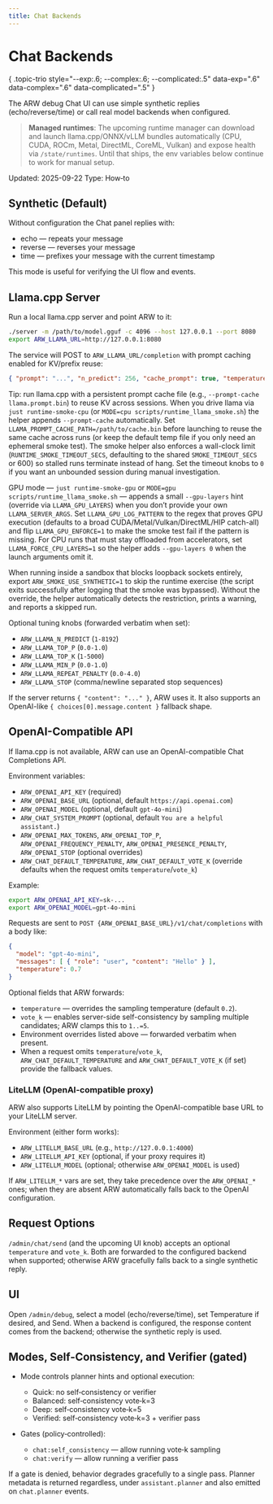 ```yaml
---
title: Chat Backends
---
```


# Chat Backends
{ .topic-trio style="--exp:.6; --complex:.6; --complicated:.5" data-exp=".6" data-complex=".6" data-complicated=".5" }

The ARW debug Chat UI can use simple synthetic replies (echo/reverse/time) or call real model backends when configured.

> **Managed runtimes**: The upcoming runtime manager can download and launch llama.cpp/ONNX/vLLM bundles automatically (CPU, CUDA, ROCm, Metal, DirectML, CoreML, Vulkan) and expose health via `/state/runtimes`. Until that ships, the env variables below continue to work for manual setup.

Updated: 2025-09-22
Type: How‑to

## Synthetic (Default)

Without configuration the Chat panel replies with:
- echo — repeats your message
- reverse — reverses your message
- time — prefixes your message with the current timestamp

This mode is useful for verifying the UI flow and events.

## Llama.cpp Server

Run a local llama.cpp server and point ARW to it:

```bash
./server -m /path/to/model.gguf -c 4096 --host 127.0.0.1 --port 8080
export ARW_LLAMA_URL=http://127.0.0.1:8080
```

The service will POST to `ARW_LLAMA_URL/completion` with prompt caching enabled for KV/prefix reuse:

```json
{ "prompt": "...", "n_predict": 256, "cache_prompt": true, "temperature": 0.7 }
```

Tip: run llama.cpp with a persistent prompt cache file (e.g., `--prompt-cache llama.prompt.bin`) to reuse KV across sessions.
When you drive llama via `just runtime-smoke-cpu` (or `MODE=cpu scripts/runtime_llama_smoke.sh`)
the helper appends `--prompt-cache` automatically. Set
`LLAMA_PROMPT_CACHE_PATH=/path/to/cache.bin` before launching to reuse the same cache across
runs (or keep the default temp file if you only need an ephemeral smoke test). The smoke
helper also enforces a wall-clock limit (`RUNTIME_SMOKE_TIMEOUT_SECS`, defaulting to the shared
`SMOKE_TIMEOUT_SECS` or 600) so stalled runs terminate instead of hang. Set the timeout knobs
to `0` if you want an unbounded session during manual investigation.

GPU mode — `just runtime-smoke-gpu` or `MODE=gpu scripts/runtime_llama_smoke.sh` — appends a
small `--gpu-layers` hint (override via `LLAMA_GPU_LAYERS`) when you don’t provide your own
`LLAMA_SERVER_ARGS`. Set `LLAMA_GPU_LOG_PATTERN` to the regex that proves GPU execution
(defaults to a broad CUDA/Metal/Vulkan/DirectML/HIP catch-all) and flip `LLAMA_GPU_ENFORCE=1`
to make the smoke test fail if the pattern is missing. For CPU runs that must stay offloaded
from accelerators, set `LLAMA_FORCE_CPU_LAYERS=1` so the helper adds `--gpu-layers 0` when the
launch arguments omit it.

When running inside a sandbox that blocks loopback sockets entirely, export
`ARW_SMOKE_USE_SYNTHETIC=1` to skip the runtime exercise (the script exits successfully after
logging that the smoke was bypassed). Without the override, the helper automatically detects
the restriction, prints a warning, and reports a skipped run.

Optional tuning knobs (forwarded verbatim when set):

- `ARW_LLAMA_N_PREDICT` (`1-8192`)
- `ARW_LLAMA_TOP_P` (`0.0-1.0`)
- `ARW_LLAMA_TOP_K` (`1-5000`)
- `ARW_LLAMA_MIN_P` (`0.0-1.0`)
- `ARW_LLAMA_REPEAT_PENALTY` (`0.0-4.0`)
- `ARW_LLAMA_STOP` (comma/newline separated stop sequences)

If the server returns `{ "content": "..." }`, ARW uses it. It also supports an OpenAI-like `{ choices[0].message.content }` fallback shape.

## OpenAI-Compatible API

If llama.cpp is not available, ARW can use an OpenAI-compatible Chat Completions API.

Environment variables:

- `ARW_OPENAI_API_KEY` (required)
- `ARW_OPENAI_BASE_URL` (optional, default `https://api.openai.com`)
- `ARW_OPENAI_MODEL` (optional, default `gpt-4o-mini`)
- `ARW_CHAT_SYSTEM_PROMPT` (optional, default `You are a helpful assistant.`)
- `ARW_OPENAI_MAX_TOKENS`, `ARW_OPENAI_TOP_P`, `ARW_OPENAI_FREQUENCY_PENALTY`, `ARW_OPENAI_PRESENCE_PENALTY`, `ARW_OPENAI_STOP` (optional overrides)
- `ARW_CHAT_DEFAULT_TEMPERATURE`, `ARW_CHAT_DEFAULT_VOTE_K` (override defaults when the request omits `temperature`/`vote_k`)

Example:

```bash
export ARW_OPENAI_API_KEY=sk-...
export ARW_OPENAI_MODEL=gpt-4o-mini
```

Requests are sent to `POST {ARW_OPENAI_BASE_URL}/v1/chat/completions` with a body like:

```json
{
  "model": "gpt-4o-mini",
  "messages": [ { "role": "user", "content": "Hello" } ],
  "temperature": 0.7
}
```

Optional fields that ARW forwards:

- `temperature` — overrides the sampling temperature (default `0.2`).
- `vote_k` — enables server-side self-consistency by sampling multiple candidates; ARW clamps this to `1..=5`.
- Environment overrides listed above — forwarded verbatim when present.
- When a request omits `temperature`/`vote_k`, `ARW_CHAT_DEFAULT_TEMPERATURE` and `ARW_CHAT_DEFAULT_VOTE_K` (if set) provide the fallback values.

### LiteLLM (OpenAI-compatible proxy)

ARW also supports LiteLLM by pointing the OpenAI-compatible base URL to your LiteLLM server.

Environment (either form works):

- `ARW_LITELLM_BASE_URL` (e.g., `http://127.0.0.1:4000`)
- `ARW_LITELLM_API_KEY` (optional, if your proxy requires it)
- `ARW_LITELLM_MODEL` (optional; otherwise `ARW_OPENAI_MODEL` is used)

If `ARW_LITELLM_*` vars are set, they take precedence over the `ARW_OPENAI_*` ones; when they are absent ARW automatically falls back to the OpenAI configuration.

## Request Options

`/admin/chat/send` (and the upcoming UI knob) accepts an optional `temperature` and `vote_k`. Both are forwarded to the configured backend when supported; otherwise ARW gracefully falls back to a single synthetic reply.

## UI

Open `/admin/debug`, select a model (echo/reverse/time), set Temperature if desired, and Send. When a backend is configured, the response content comes from the backend; otherwise the synthetic reply is used.
## Modes, Self‑Consistency, and Verifier (gated)

- Mode controls planner hints and optional execution:
  - Quick: no self‑consistency or verifier
  - Balanced: self‑consistency vote‑k=3
  - Deep: self‑consistency vote‑k=5
  - Verified: self‑consistency vote‑k=3 + verifier pass

- Gates (policy‑controlled):
  - `chat:self_consistency` — allow running vote‑k sampling
  - `chat:verify` — allow running a verifier pass

If a gate is denied, behavior degrades gracefully to a single pass. Planner metadata is returned regardless, under `assistant.planner` and also emitted on `chat.planner` events.
